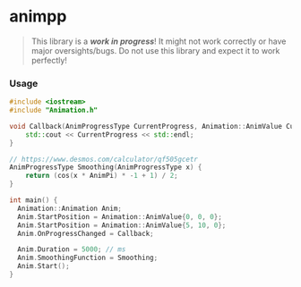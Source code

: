 # animpp
> This library is a ***work in progress***! It might not work correctly or have major oversights/bugs. Do not use this library and expect it to work perfectly!

### Usage

```C++
#include <iostream>
#include "Animation.h"

void Callback(AnimProgressType CurrentProgress, Animation::AnimValue CurrentValue) {
    std::cout << CurrentProgress << std::endl;
}

// https://www.desmos.com/calculator/qf505gcetr
AnimProgressType Smoothing(AnimProgressType x) {
    return (cos(x * AnimPi) * -1 + 1) / 2;
}

int main() {
  Animation::Animation Anim;
  Anim.StartPosition = Animation::AnimValue{0, 0, 0};
  Anim.StartPosition = Animation::AnimValue{5, 10, 0};
  Anim.OnProgressChanged = Callback;

  Anim.Duration = 5000; // ms
  Anim.SmoothingFunction = Smoothing;
  Anim.Start();
}
```
